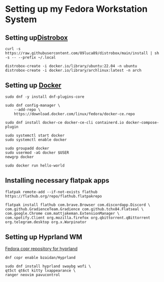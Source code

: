 # Setting up my Fedora Workstation System

## Setting up[Distrobox](https://github.com/89luca89/distrobox) 
```
curl -s https://raw.githubusercontent.com/89luca89/distrobox/main/install | sh -s -- --prefix ~/.local
```

```
distrobox-create -i docker.io/library/ubuntu:22.04 -n ubuntu
distrobox-create -i docker.io/library/archlinux:latest -n arch
```

## Setting up [Docker](https://docs.docker.com/engine/install/fedora/)
```
sudo dnf -y install dnf-plugins-core

sudo dnf config-manager \
    --add-repo \
    https://download.docker.com/linux/fedora/docker-ce.repo

sudo dnf install docker-ce docker-ce-cli containerd.io docker-compose-plugin

sudo systemctl start docker
sudo systemctl enable docker

sudo groupadd docker
sudo usermod -aG docker $USER
newgrp docker

sudo docker run hello-world

```

## Installing necessary flatpak apps
```
flatpak remote-add --if-not-exists flathub https://flathub.org/repo/flathub.flatpakrepo

flatpak install flathub com.brave.Browser com.discordapp.Discord \
com.github.GradienceTeam.Gradience com.github.tchx84.Flatseal \
com.google.Chrome com.mattjakeman.ExtensionManager \
com.spotify.Client org.mozilla.firefox org.qbittorrent.qBittorrent 
org.telegram.desktop org.x.Warpinator
```

## Setting up Hyprland WM
[Fedora copr repository for hyprland](https://copr.fedorainfracloud.org/coprs/bzaidan/Hyprland/)
```
dnf copr enable bzaidan/Hyprland
```

```
sudo dnf install hyprland swaybg wofi \
qt5ct qt6ct kitty lxappearance \
ranger neovim pavucontrol 
```

